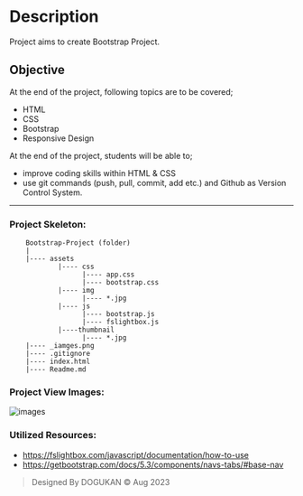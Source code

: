 # Description
Project aims to create Bootstrap Project.

## Objective
At the end of the project, following topics are to be covered;
* HTML
* CSS
* Bootstrap
* Responsive Design

At the end of the project, students will be able to;
* improve coding skills within HTML & CSS
* use git commands (push, pull, commit, add etc.) and Github as Version Control System.

-----

### Project Skeleton:

```
    Bootstrap-Project (folder)
    |
    |---- assets
            |---- css
                  |---- app.css
                  |---- bootstrap.css
            |---- img
                  |---- *.jpg
            |---- js
                  |---- bootstrap.js
                  |---- fslightbox.js            
            |----thumbnail
                  |---- *.jpg          
    |---- _iamges.png
    |---- .gitignore
    |---- index.html
    |---- Readme.md
```

### Project View Images:

![images](./assets/_images.png)

### Utilized Resources:

* https://fslightbox.com/javascript/documentation/how-to-use
* https://getbootstrap.com/docs/5.3/components/navs-tabs/#base-nav


> Designed By DOGUKAN © Aug 2023